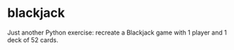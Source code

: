 # blackjack

Just another Python exercise: recreate a Blackjack game with 1 player and 1
deck of 52 cards.

